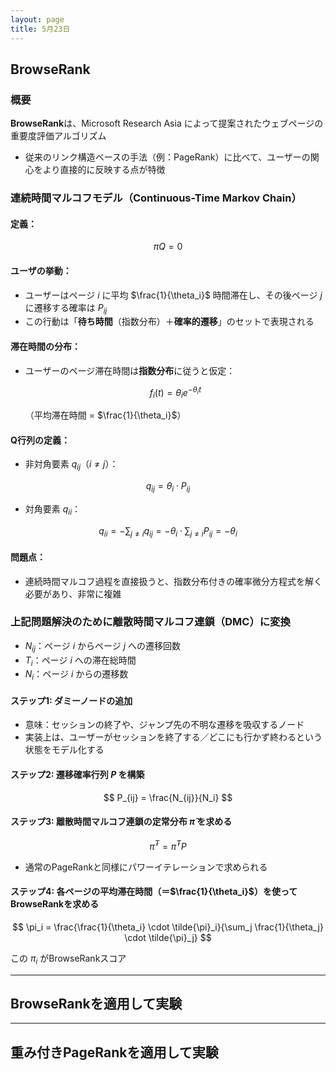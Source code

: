 ```yaml
---
layout: page
title: 5月23日
---
```


<script>
window.MathJax = {
  tex: {
    inlineMath: [['$', '$'], ['\\(', '\\)']],
    displayMath: [['$$', '$$'], ['\\[', '\\]']]
  },
  svg: {
    fontCache: 'global'
  }
};
</script>
<script async src="https://cdn.jsdelivr.net/npm/mathjax@3/es5/tex-mml-chtml.js"></script>

## BrowseRank

### 概要

**BrowseRank**は、Microsoft Research Asia によって提案されたウェブページの重要度評価アルゴリズム

- 従来のリンク構造ベースの手法（例：PageRank）に比べて、ユーザーの関心をより直接的に反映する点が特徴

### 連続時間マルコフモデル（Continuous-Time Markov Chain）

#### 定義：

$$
\pi Q = 0
$$

#### ユーザの挙動：
- ユーザーはページ $i$ に平均 $\frac{1}{\theta_i}$ 時間滞在し、その後ページ $j$ に遷移する確率は $P_{ij}$
- この行動は「**待ち時間**（指数分布）＋**確率的遷移**」のセットで表現される

#### 滞在時間の分布：

- ユーザーのページ滞在時間は**指数分布**に従うと仮定：

  $$
  f_i(t) = \theta_i e^{-\theta_i t}
  $$

  （平均滞在時間 = $\frac{1}{\theta_i}$）

#### Q行列の定義：

- 非対角要素 $q_{ij}$（$i \ne j$）：

$$
q_{ij} = \theta_i \cdot P_{ij}
$$

- 対角要素 $q_{ii}$：

$$
q_{ii} = -\sum_{j \ne i} q_{ij} = -\theta_i \cdot \sum_{j \ne i} P_{ij} = -\theta_i
$$

#### 問題点：

- 連続時間マルコフ過程を直接扱うと、指数分布付きの確率微分方程式を解く必要があり、非常に複雑

### 上記問題解決のために離散時間マルコフ連鎖（DMC）に変換

- $N_{ij}$：ページ $i$ からページ $j$ への遷移回数
- $T_i$：ページ $i$ への滞在総時間
- $N_i$：ページ $i$ からの遷移数

#### ステップ1: ダミーノードの追加
- 意味：セッションの終了や、ジャンプ先の不明な遷移を吸収するノード
- 実装上は、ユーザーがセッションを終了する／どこにも行かず終わるという状態をモデル化する

#### ステップ2: 遷移確率行列 $P$ を構築

$$
P_{ij} = \frac{N_{ij}}{N_i}
$$

#### ステップ3: 離散時間マルコフ連鎖の定常分布 $\tilde{\pi}$ を求める

$$
\tilde{\pi}^T = \tilde{\pi}^T P
$$

- 通常のPageRankと同様にパワーイテレーションで求められる

#### ステップ4: 各ページの平均滞在時間（＝$\frac{1}{\theta_i}$）を使ってBrowseRankを求める

$$
\pi_i = \frac{\frac{1}{\theta_i} \cdot \tilde{\pi}_i}{\sum_j \frac{1}{\theta_j} \cdot \tilde{\pi}_j}
$$

この $\pi_i$ がBrowseRankスコア

---

## BrowseRankを適用して実験

---

## 重み付きPageRankを適用して実験